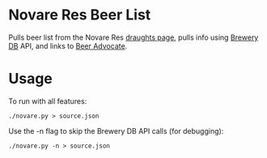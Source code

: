 Novare Res Beer List
================

Pulls beer list from the Novare Res [draughts page](http://novareresbiercafe.com/draught.php), pulls info using [Brewery DB](http://brewerydb.com) API, and links to [Beer Advocate](http://beeradvocate.com).

# Usage

To run with all features:

    ./novare.py > source.json

Use the -n flag to skip the Brewery DB API calls (for debugging):

    ./novare.py -n > source.json
